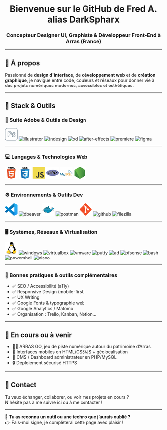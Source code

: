 <h1 align="center">Bienvenue sur le GitHub de Fred A. alias DarkSpharx</h1>
<h3 align="center">Concepteur Designer UI, Graphiste & Développeur Front-End à Arras (France)</h3>

---

## 🧠 À propos

Passionné de **design d'interface**, de **développement web** et de **création graphique**, je navigue entre code, couleurs et réseaux pour donner vie à des projets numériques modernes, accessibles et esthétiques.

---

## 🧰 Stack & Outils

### 🎨 Suite Adobe & Outils de Design

<p align="left">
  <img src="https://raw.githubusercontent.com/devicons/devicon/master/icons/photoshop/photoshop-line.svg" alt="photoshop" width="40" height="40"/>
  <img src="https://www.vectorlogo.zone/logos/adobe_illustrator/adobe_illustrator-icon.svg" alt="illustrator" width="40" height="40"/>
  <img src="https://upload.wikimedia.org/wikipedia/commons/4/48/Adobe_InDesign_CC_icon.svg" alt="indesign" width="40" height="40"/>
  <img src="https://cdn.worldvectorlogo.com/logos/adobe-xd.svg" alt="xd" width="40" height="40"/>
  <img src="https://upload.wikimedia.org/wikipedia/commons/f/f2/Adobe_After_Effects_CC_icon.svg" alt="after-effects" width="40" height="40"/>
  <img src="https://upload.wikimedia.org/wikipedia/commons/4/40/Adobe_Premiere_Pro_CC_icon.svg" alt="premiere" width="40" height="40"/>
  <img src="https://www.vectorlogo.zone/logos/figma/figma-icon.svg" alt="figma" width="40" height="40"/>
</p>

---

### 💻 Langages & Technologies Web

<p align="left">
  <img src="https://raw.githubusercontent.com/devicons/devicon/master/icons/html5/html5-original-wordmark.svg" alt="html5" width="40" height="40"/>
  <img src="https://raw.githubusercontent.com/devicons/devicon/master/icons/css3/css3-original-wordmark.svg" alt="css3" width="40" height="40"/>
  <img src="https://raw.githubusercontent.com/devicons/devicon/master/icons/javascript/javascript-original.svg" alt="javascript" width="40" height="40"/>
  <img src="https://raw.githubusercontent.com/devicons/devicon/master/icons/php/php-original.svg" alt="php" width="40" height="40"/>
  <img src="https://raw.githubusercontent.com/devicons/devicon/master/icons/mysql/mysql-original-wordmark.svg" alt="mysql" width="40" height="40"/>
  <img src="https://raw.githubusercontent.com/devicons/devicon/master/icons/nodejs/nodejs-original.svg" alt="nodejs" width="40" height="40"/>
</p>

---

### ⚙️ Environnements & Outils Dev

<p align="left">
  <img src="https://raw.githubusercontent.com/devicons/devicon/master/icons/vscode/vscode-original.svg" alt="vscode" width="40" height="40"/>
  <img src="https://seeklogo.com/images/D/dbeaver-logo-F945E8E171-seeklogo.com.png" alt="dbeaver" width="40" height="40"/>
  <img src="https://raw.githubusercontent.com/devicons/devicon/master/icons/docker/docker-original.svg" alt="docker" width="40" height="40"/>
  <img src="https://cdn.worldvectorlogo.com/logos/postman.svg" alt="postman" width="40" height="40"/>
  <img src="https://raw.githubusercontent.com/devicons/devicon/master/icons/git/git-original.svg" alt="git" width="40" height="40"/>
  <img src="https://cdn-icons-png.flaticon.com/512/25/25231.png" alt="github" width="40" height="40"/>
  <img src="https://cdn-icons-png.flaticon.com/512/5968/5968853.png" alt="filezilla" width="40" height="40"/>
</p>

---

### 🖥️ Systèmes, Réseaux & Virtualisation

<p align="left">
  <img src="https://raw.githubusercontent.com/devicons/devicon/master/icons/linux/linux-original.svg" alt="linux" width="40" height="40"/>
  <img src="https://cdn-icons-png.flaticon.com/512/732/732225.png" alt="windows" width="40" height="40"/>
  <img src="https://upload.wikimedia.org/wikipedia/commons/d/d5/Virtualbox_logo.png" alt="virtualbox" width="40" height="40"/>
  <img src="https://upload.wikimedia.org/wikipedia/commons/1/1b/VMware_logo.svg" alt="vmware" width="40" height="40"/>
  <img src="https://upload.wikimedia.org/wikipedia/commons/3/3b/PuTTY_Icon.svg" alt="putty" width="40" height="40"/>
  <img src="https://upload.wikimedia.org/wikipedia/commons/0/0f/Active_Directory_logo.png" alt="ad" width="40" height="40"/>
  <img src="https://upload.wikimedia.org/wikipedia/commons/d/d7/PfSense_Logo.png" alt="pfsense" width="40" height="40"/>
  <img src="https://upload.wikimedia.org/wikipedia/commons/0/01/Bash_Logo_Colored.svg" alt="bash" width="40" height="40"/>
  <img src="https://upload.wikimedia.org/wikipedia/commons/2/2f/PowerShell_5.0_icon.png" alt="powershell" width="40" height="40"/>
  <img src="https://upload.wikimedia.org/wikipedia/commons/5/59/Cisco_logo_blue_2016.svg" alt="cisco" width="40" height="40"/>
</p>

---

### 📐 Bonnes pratiques & outils complémentaires

- ✅ SEO / Accessibilité (a11y)
- ✅ Responsive Design (mobile-first)
- ✅ UX Writing
- ✅ Google Fonts & typographie web
- ✅ Google Analytics / Matomo
- ✅ Organisation : Trello, Kanban, Notion…

---

## 🔎 En cours ou à venir

- 🕵️‍♂️ ARRAS GO, jeu de piste numérique autour du patrimoine d’Arras
- 📱 Interfaces mobiles en HTML/CSS/JS + géolocalisation
- 🧩 CMS / Dashboard administrateur en PHP/MySQL
- 🔒 Déploiement sécurisé HTTPS

---

## 🤝 Contact

Tu veux échanger, collaborer, ou voir mes projets en cours ?  
N'hésite pas à me suivre ici ou à me contacter !

---

🧩 **Tu as reconnu un outil ou une techno que j’aurais oublié ?**  
👉 Fais-moi signe, je complèterai cette page avec plaisir !
